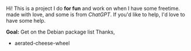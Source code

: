 Hi! This is a project I do **for fun** and work on when I have some freetime.
made with love, and some is from _ChatGPT_.
If you'd like to help, I'd love to have some help.

**Goal:** Get on the Debian package list
Thanks, 
- aerated-cheese-wheel
